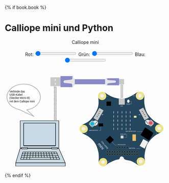 {% if book.book %}

# Calliope mini und Python

<center><span id="activeelement">Calliope mini</span><br><br>
Rot: <input id="red" name="Rot" title="Rot" type="range" min="0" max="255" step="1" value="1">
Grün: <input id="green" name="Gruen" title="Gruen" type="range" min="0" max="255" step="1" value="1">
Blau: <input id="blue" name="Blau" title="Blau" type="range" min="0" max="255" step="1" value="1">
</center>

<br>

<svg
   xmlns:dc="http://purl.org/dc/elements/1.1/"
   xmlns:cc="http://creativecommons.org/ns#"
   xmlns:rdf="http://www.w3.org/1999/02/22-rdf-syntax-ns#"
   xmlns:svg="http://www.w3.org/2000/svg"
   xmlns="http://www.w3.org/2000/svg"
   id="svg8"
   version="1.1"
   viewBox="0 0 193.14584 113.77084"
   height="430"
   width="730">
  <defs
     id="defs2">
    <marker
       style="overflow:visible"
       id="Arrow1Lend"
       refX="0"
       refY="0"
       orient="auto">
      <path
         transform="matrix(-0.8,0,0,-0.8,-10,0)"
         style="fill-rule:evenodd;stroke:#000000;stroke-width:1.00000003pt"
         d="M 0,0 5,-5 -12.5,0 5,5 Z"
         id="path3335" />
    </marker>
    <marker
       style="overflow:visible"
       id="Arrow1Lstart"
       refX="0"
       refY="0"
       orient="auto">
      <path
         transform="matrix(0.8,0,0,0.8,10,0)"
         style="fill-rule:evenodd;stroke:#000000;stroke-width:1.00000003pt"
         d="M 0,0 5,-5 -12.5,0 5,5 Z"
         id="path3332" />
    </marker>
    <linearGradient
       id="linearGradient5820"
       y2="214.61"
       gradientUnits="userSpaceOnUse"
       y1="32.324001"
       x2="86.851997"
       x1="86.851997">
      <stop
         id="stop5822"
         style="stop-color:#b7b7b7"
         offset="0" />
      <stop
         id="stop5824"
         style="stop-color:#b7b7b7"
         offset=".06875" />
      <stop
         id="stop5826"
         style="stop-color:#8c8c8c"
         offset=".34003" />
      <stop
         id="stop5828"
         style="stop-color:#676767"
         offset=".51347" />
      <stop
         id="stop5830"
         style="stop-color:#6b6b6b"
         offset="0.55" />
      <stop
         id="stop5832"
         style="stop-color:#3e3e3e"
         offset="0.775" />
      <stop
         id="stop5834"
         style="stop-color:#000000"
         offset="1" />
    </linearGradient>
    <clipPath
       id="clipPath2564"
       clipPathUnits="userSpaceOnUse">
      <path
         id="path2566"
         d="M 72.54,579.24 H 539.46 V 342.15 H 72.54 Z" />
    </clipPath>
  </defs>
  <metadata
     id="metadata5">
    <rdf:RDF>
      <cc:Work
         rdf:about="">
        <dc:format>image/svg+xml</dc:format>
        <dc:type
           rdf:resource="http://purl.org/dc/dcmitype/StillImage" />
        <dc:title></dc:title>
        <cc:license
           rdf:resource="http://creativecommons.org/publicdomain/zero/1.0/" />
        <dc:creator>
          <cc:Agent>
            <dc:title>openscreencast.de</dc:title>
          </cc:Agent>
        </dc:creator>
        <dc:language>deutsch, german</dc:language>
        <dc:subject>
          <rdf:Bag>
            <rdf:li>Calliope mini</rdf:li>
            <rdf:li>Technik</rdf:li>
            <rdf:li>IT</rdf:li>
            <rdf:li>Elektronik</rdf:li>
            <rdf:li>Computer</rdf:li>
            <rdf:li>Programmieren</rdf:li>
            <rdf:li>Programmierung</rdf:li>
            <rdf:li>Board</rdf:li>
            <rdf:li>usb</rdf:li>
            <rdf:li>usb-cable</rdf:li>
            <rdf:li>USB-Kabel</rdf:li>
            <rdf:li>PC</rdf:li>
          </rdf:Bag>
        </dc:subject>
        <dc:description>Calliope mini - computer - usb - als svg</dc:description>
        <dc:source>openscreencast.de</dc:source>
      </cc:Work>
      <cc:License
         rdf:about="http://creativecommons.org/publicdomain/zero/1.0/">
        <cc:permits
           rdf:resource="http://creativecommons.org/ns#Reproduction" />
        <cc:permits
           rdf:resource="http://creativecommons.org/ns#Distribution" />
        <cc:permits
           rdf:resource="http://creativecommons.org/ns#DerivativeWorks" />
      </cc:License>
    </rdf:RDF>
  </metadata>
  <g
     id="calliopemini">
    <title
       id="title4252">Calliope mini</title>
    <path
       id="platine"
       d="m 90.664885,64.563445 c 0.484504,-1.075115 0.396781,-0.925293 2.274994,-2.494785 1.878214,-1.569492 6.196367,-2.745546 9.577661,-6.014553 3.38129,-3.269006 7.68354,-9.941888 9.18023,-14.914747 1.4967,-4.972865 0.64634,-10.267517 0.44952,-13.638268 -0.19681,-3.370751 2.40179,-4.369583 2.40179,-4.369583 0,0 1.15801,-0.80388 3.30764,-0.432061 2.14964,0.371819 2.82031,0.829646 5.36607,2.522269 2.54575,1.692624 6.35759,3.46299 9.62311,4.308857 3.26551,0.845862 7.43926,1.038893 10.96911,0.622929 3.52985,-0.415964 6.57919,-2.275887 9.14487,-3.552322 2.56567,-1.276429 5.3027,-3.70136 7.31088,-4.179054 2.00817,-0.477693 3.29168,0.01431 4.53882,0.628068 1.24714,0.613739 1.70586,1.110572 2.38996,2.95175 0.68411,1.841178 -0.0774,5.890845 0.25665,9.290218 0.33405,3.399373 1.09522,7.529741 2.64162,10.920854 1.54642,3.391119 4.25496,6.312044 6.68692,8.69043 2.43196,2.378387 5.28147,4.198092 8.20578,5.622895 2.92432,1.424803 3.35048,1.617186 4.33198,2.983809 0.98149,1.366623 1.21088,2.994605 0.54108,4.75914 -0.66981,1.764534 -5.5967,4.021355 -8.06553,5.514169 -2.46884,1.492815 -6.99165,5.516339 -9.82619,9.804822 -2.83454,4.288478 -3.69708,10.788037 -4.18244,14.868299 -0.48536,4.080259 1.22139,6.784509 0.072,8.971419 -1.14935,2.18691 -3.0021,3.05557 -5.1994,3.24495 -2.1973,0.18937 -4.92861,-2.12451 -6.42108,-3.03517 -1.49247,-0.91065 -3.93756,-2.31015 -6.08819,-2.81413 -2.15063,-0.50397 -5.10439,-0.72873 -6.29479,-1.62777 -1.19041,-0.89904 -0.7847,-1.56698 -1.23821,-2.11256 -0.4535,-0.54557 -0.80995,-0.96747 -1.36648,-1.183907 -0.55653,-0.216436 -1.08989,-0.254535 -1.62132,-0.07282 -0.53144,0.181717 -1.03096,0.470417 -1.38617,1.034757 -0.35522,0.56433 0.0317,1.12111 -0.86902,1.97422 -0.90073,0.85311 -2.47762,0.49388 -4.65341,1.29115 -2.17578,0.79728 -6.06371,2.56586 -8.24138,3.79779 -2.17767,1.23194 -3.15056,2.915 -4.9077,3.342 -1.75714,0.427 -3.44916,-0.0959 -4.82573,-1.0966 -1.37656,-1.00068 -2.02248,-4.38383 -2.02049,-5.38782 0.002,-1.00399 0.46058,-6.194932 -0.38497,-10.142252 -0.84555,-3.94732 -2.2633,-8.114615 -4.28257,-11.225811 -2.01927,-3.111195 -4.76256,-5.333415 -7.25144,-7.229105 -2.488874,-1.89569 -5.698372,-2.795781 -7.412994,-4.224675 -1.714622,-1.428893 -2.711918,-2.354542 -3.127898,-3.718979 -0.415979,-1.364437 -0.08782,-2.60271 0.396679,-3.677826 z"
       style="fill:#25475e;fill-opacity:1;stroke:none;stroke-width:0.1490743px;stroke-linecap:butt;stroke-linejoin:miter;stroke-opacity:1">
      <title
         id="title4070">Platine</title>
    </path>
    <ellipse
       ry="4.9313893"
       rx="4.9995027"
       cy="27.204109"
       cx="116.85413"
       id="ecke_minus"
       style="fill:#eee489;fill-opacity:1;stroke:none;stroke-width:0.25832531;stroke-opacity:1">
      <title
         id="title192">Ecke Minus - Krokodilklemmenanschluss</title>
    </ellipse>
    <ellipse
       ry="2.22838"
       rx="2.2591591"
       cy="27.092724"
       cx="116.77705"
       id="path4302-6"
       style="fill:#f0f0f0;fill-opacity:1;stroke:none;stroke-width:0.1167312;stroke-opacity:1" />
    <ellipse
       ry="4.9313893"
       rx="4.9995027"
       cy="26.952253"
       cx="162.22951"
       id="ecke_plus"
       style="fill:#eee489;fill-opacity:1;stroke:none;stroke-width:0.25832531;stroke-opacity:1">
      <title
         id="title194">Ecke Plus - Krokodilklemmenanschluss für 3.3V</title>
    </ellipse>
    <ellipse
       ry="2.22838"
       rx="2.2591591"
       cy="26.840866"
       cx="162.15242"
       id="path4302-6-9"
       style="fill:#f0f0f0;fill-opacity:1;stroke:none;stroke-width:0.1167312;stroke-opacity:1" />
    <ellipse
       ry="4.9313893"
       rx="4.9995027"
       cy="66.165199"
       cx="185.43385"
       id="ecke_p3"
       style="fill:#eee489;fill-opacity:1;stroke:none;stroke-width:0.25832531;stroke-opacity:1">
      <title
         id="title202">Ecke P3</title>
    </ellipse>
    <ellipse
       ry="2.22838"
       rx="2.2591591"
       cy="66.05381"
       cx="185.35678"
       id="path4302-6-2"
       style="fill:#f0f0f0;fill-opacity:1;stroke:none;stroke-width:0.1167312;stroke-opacity:1" />
    <ellipse
       ry="4.9313893"
       rx="4.9995027"
       cy="105.83701"
       cx="163.24857"
       id="ecke_p2"
       style="fill:#eee489;fill-opacity:1;stroke:none;stroke-width:0.25832531;stroke-opacity:1">
      <title
         id="title200">Ecke P2</title>
    </ellipse>
    <ellipse
       ry="2.22838"
       rx="2.2591591"
       cy="105.72562"
       cx="163.17149"
       id="path4302-6-0"
       style="fill:#f0f0f0;fill-opacity:1;stroke:none;stroke-width:0.1167312;stroke-opacity:1" />
    <ellipse
       ry="4.9313893"
       rx="4.9995027"
       cy="106.63014"
       cx="118.01617"
       id="ecke_p1"
       style="fill:#eee489;fill-opacity:1;stroke:none;stroke-width:0.25832531;stroke-opacity:1">
      <title
         id="title198">Ecke P1</title>
    </ellipse>
    <ellipse
       ry="2.22838"
       rx="2.2591591"
       cy="106.51875"
       cx="117.93909"
       id="path4302-6-3"
       style="fill:#f0f0f0;fill-opacity:1;stroke:none;stroke-width:0.1167312;stroke-opacity:1" />
    <ellipse
       ry="4.9313893"
       rx="4.9995027"
       cy="66.762062"
       cx="94.613251"
       id="ecke_p0"
       style="fill:#eee489;fill-opacity:1;stroke:none;stroke-width:0.25832531;stroke-opacity:1">
      <title
         id="title196">Ecke P0</title>
    </ellipse>
    <ellipse
       ry="2.22838"
       rx="2.2591591"
       cy="66.650673"
       cx="94.536171"
       id="path4302-6-6"
       style="fill:#f0f0f0;fill-opacity:1;stroke:none;stroke-width:0.1167312;stroke-opacity:1" />
    <rect
       y="30.164917"
       x="136.80244"
       height="7.4461451"
       width="7.20157"
       id="usb"
       style="fill:#c8c8c8;fill-opacity:1;stroke:none;stroke-width:0.1490743;stroke-opacity:1">
      <title
         id="title1142">USB Micro B Anschluss (Programmierung, Stromversorgung)</title>
    </rect>
    <g
       transform="matrix(0.56343044,0,0,0.56343044,78.176059,-40.14693)"
       id="ledmatrix">
      <title
         id="title170">LED-Matrix</title>
      <rect
         style="fill:#c8c8c8;fill-opacity:1;stroke:none;stroke-width:0.24508233;stroke-opacity:1"
         id="rect4410"
         width="1.0636191"
         height="4.4516912"
         x="110.41048"
         y="152.09224" />
      <rect
         style="fill:#c8c8c8;fill-opacity:1;stroke:none;stroke-width:0.24508233;stroke-opacity:1"
         id="rect4410-2"
         width="1.0636191"
         height="4.4516912"
         x="110.41059"
         y="160.82321" />
      <rect
         style="fill:#c8c8c8;fill-opacity:1;stroke:none;stroke-width:0.24508233;stroke-opacity:1"
         id="rect4410-6"
         width="1.0636191"
         height="4.4516912"
         x="110.41059"
         y="169.79553" />
      <rect
         style="fill:#c8c8c8;fill-opacity:1;stroke:none;stroke-width:0.24508233;stroke-opacity:1"
         id="rect4410-2-1"
         width="1.0636191"
         height="4.4516912"
         x="110.41067"
         y="178.5265" />
      <rect
         style="fill:#c8c8c8;fill-opacity:1;stroke:none;stroke-width:0.24508233;stroke-opacity:1"
         id="rect4410-2-1-8"
         width="1.0636191"
         height="4.4516912"
         x="110.41059"
         y="187.33267" />
      <rect
         style="fill:#c8c8c8;fill-opacity:1;stroke:none;stroke-width:0.24508233;stroke-opacity:1"
         id="rect4410-7"
         width="1.0636191"
         height="4.4516912"
         x="119.02264"
         y="152.09224" />
      <rect
         style="fill:#c8c8c8;fill-opacity:1;stroke:none;stroke-width:0.24508233;stroke-opacity:1"
         id="rect4410-2-9"
         width="1.0636191"
         height="4.4516912"
         x="119.02264"
         y="160.82321" />
      <rect
         style="fill:#c8c8c8;fill-opacity:1;stroke:none;stroke-width:0.24508233;stroke-opacity:1"
         id="rect4410-6-2"
         width="1.0636191"
         height="4.4516912"
         x="119.02264"
         y="169.79553" />
      <rect
         style="fill:#c8c8c8;fill-opacity:1;stroke:none;stroke-width:0.24508233;stroke-opacity:1"
         id="rect4410-2-1-0"
         width="1.0636191"
         height="4.4516912"
         x="119.02264"
         y="178.52649" />
      <rect
         style="fill:#c8c8c8;fill-opacity:1;stroke:none;stroke-width:0.24508233;stroke-opacity:1"
         id="rect4410-2-1-8-2"
         width="1.0636191"
         height="4.4516912"
         x="119.02264"
         y="187.33267" />
      <rect
         style="fill:#c8c8c8;fill-opacity:1;stroke:none;stroke-width:0.24508233;stroke-opacity:1"
         id="rect4410-7-3"
         width="1.0636191"
         height="4.4516912"
         x="101.41032"
         y="152.09224" />
      <rect
         style="fill:#c8c8c8;fill-opacity:1;stroke:none;stroke-width:0.24508233;stroke-opacity:1"
         id="rect4410-2-9-7"
         width="1.0636191"
         height="4.4516912"
         x="101.41032"
         y="160.82321" />
      <rect
         style="fill:#c8c8c8;fill-opacity:1;stroke:none;stroke-width:0.24508233;stroke-opacity:1"
         id="rect4410-6-2-5"
         width="1.0636191"
         height="4.4516912"
         x="101.41032"
         y="169.79553" />
      <rect
         style="fill:#c8c8c8;fill-opacity:1;stroke:none;stroke-width:0.24508233;stroke-opacity:1"
         id="rect4410-2-1-0-9"
         width="1.0636191"
         height="4.4516912"
         x="101.41032"
         y="178.52649" />
      <rect
         style="fill:#c8c8c8;fill-opacity:1;stroke:none;stroke-width:0.24508233;stroke-opacity:1"
         id="rect4410-2-1-8-2-2"
         width="1.0636191"
         height="4.4516912"
         x="101.41032"
         y="187.33267" />
      <rect
         style="fill:#c8c8c8;fill-opacity:1;stroke:none;stroke-width:0.24508233;stroke-opacity:1"
         id="rect4410-7-2"
         width="1.0636191"
         height="4.4516912"
         x="127.82887"
         y="152.09224" />
      <rect
         style="fill:#c8c8c8;fill-opacity:1;stroke:none;stroke-width:0.24508233;stroke-opacity:1"
         id="rect4410-2-9-8"
         width="1.0636191"
         height="4.4516912"
         x="127.82887"
         y="160.82321" />
      <rect
         style="fill:#c8c8c8;fill-opacity:1;stroke:none;stroke-width:0.24508233;stroke-opacity:1"
         id="rect4410-6-2-9"
         width="1.0636191"
         height="4.4516912"
         x="127.82887"
         y="169.79553" />
      <rect
         style="fill:#c8c8c8;fill-opacity:1;stroke:none;stroke-width:0.24508233;stroke-opacity:1"
         id="rect4410-2-1-0-7"
         width="1.0636191"
         height="4.4516912"
         x="127.82887"
         y="178.52649" />
      <rect
         style="fill:#c8c8c8;fill-opacity:1;stroke:none;stroke-width:0.24508233;stroke-opacity:1"
         id="rect4410-2-1-8-2-3"
         width="1.0636191"
         height="4.4516912"
         x="127.82887"
         y="187.33267" />
      <rect
         style="fill:#c8c8c8;fill-opacity:1;stroke:none;stroke-width:0.24508233;stroke-opacity:1"
         id="rect4410-7-2-6"
         width="1.0636191"
         height="4.4516912"
         x="92.604164"
         y="152.09224" />
      <rect
         style="fill:#c8c8c8;fill-opacity:1;stroke:none;stroke-width:0.24508233;stroke-opacity:1"
         id="rect4410-2-9-8-1"
         width="1.0636191"
         height="4.4516912"
         x="92.604164"
         y="160.82321" />
      <rect
         style="fill:#c8c8c8;fill-opacity:1;stroke:none;stroke-width:0.24508233;stroke-opacity:1"
         id="rect4410-6-2-9-2"
         width="1.0636191"
         height="4.4516912"
         x="92.604164"
         y="169.79553" />
      <rect
         style="fill:#c8c8c8;fill-opacity:1;stroke:none;stroke-width:0.24508233;stroke-opacity:1"
         id="rect4410-2-1-0-7-9"
         width="1.0636191"
         height="4.4516912"
         x="92.604164"
         y="178.52649" />
      <rect
         style="fill:#c8c8c8;fill-opacity:1;stroke:none;stroke-width:0.24508233;stroke-opacity:1"
         id="rect4410-2-1-8-2-3-3"
         width="1.0636191"
         height="4.4516912"
         x="92.604164"
         y="187.33267" />
    </g>
    <ellipse
       transform="matrix(0.75421528,-0.65662723,0.69943347,0.71469771,0,0)"
       ry="3.0237734"
       rx="3.5415039"
       cy="116.4484"
       cx="35.671883"
       id="path1297"
       style="fill:#f0f0f0;fill-opacity:1;stroke:none;stroke-width:0.19184434" />
    <rect
       transform="rotate(46.255487)"
       y="-37.106579"
       x="113.15635"
       height="6.4015322"
       width="6.3901811"
       id="rect4595"
       style="fill:#c8c8c8;fill-opacity:1;stroke:none;stroke-width:0.23974352;stroke-opacity:1" />
    <ellipse
       ry="0.40498772"
       rx="0.41058153"
       cy="56.96674"
       cx="105.02516"
       id="path4302-6-1"
       style="fill:#000000;fill-opacity:1;stroke:none;stroke-width:0.02121483;stroke-opacity:1" />
    <ellipse
       ry="0.40498772"
       rx="0.41058153"
       cy="60.459621"
       cx="101.24553"
       id="path4302-6-1-9"
       style="fill:#000000;fill-opacity:1;stroke:none;stroke-width:0.02121483;stroke-opacity:1" />
    <ellipse
       ry="0.40498772"
       rx="0.41058153"
       cy="64.155106"
       cx="104.79141"
       id="path4302-6-1-4"
       style="fill:#000000;fill-opacity:1;stroke:none;stroke-width:0.02121483;stroke-opacity:1" />
    <ellipse
       ry="0.40498772"
       rx="0.41058153"
       cy="60.661175"
       cx="108.6759"
       id="path4302-6-1-7"
       style="fill:#000000;fill-opacity:1;stroke:none;stroke-width:0.02121483;stroke-opacity:1" />
    <ellipse
       ry="2.2787387"
       rx="2.3102136"
       cy="60.535587"
       cx="104.95667"
       id="knopfa"
       style="fill:#00bcdd;fill-opacity:1;stroke:none;stroke-width:0.11936919;stroke-opacity:1">
      <title
         id="title172">Knopf A - programmierbar</title>
    </ellipse>
    <ellipse
       transform="matrix(-0.75421527,-0.65662723,-0.69943347,0.71469771,0,0)"
       ry="3.0237734"
       rx="3.5415039"
       cy="-68.536537"
       cx="-164.3535"
       id="path1297-2"
       style="fill:#f0f0f0;fill-opacity:1;stroke:none;stroke-width:0.19184433" />
    <rect
       transform="rotate(46.255487)"
       y="-88.432625"
       x="161.06058"
       height="6.4015322"
       width="6.3901811"
       id="rect4595-4"
       style="fill:#c8c8c8;fill-opacity:1;stroke:none;stroke-width:0.23974353;stroke-opacity:1" />
    <ellipse
       ry="0.40498772"
       rx="0.41058153"
       cy="56.085125"
       cx="175.22774"
       id="path4302-6-1-5"
       style="fill:#000000;fill-opacity:1;stroke:none;stroke-width:0.02121483;stroke-opacity:1" />
    <ellipse
       ry="0.40498772"
       rx="0.41058153"
       cy="59.578007"
       cx="171.4481"
       id="path4302-6-1-9-0"
       style="fill:#000000;fill-opacity:1;stroke:none;stroke-width:0.02121483;stroke-opacity:1" />
    <ellipse
       ry="0.40498772"
       rx="0.41058153"
       cy="63.273487"
       cx="174.99399"
       id="path4302-6-1-4-3"
       style="fill:#000000;fill-opacity:1;stroke:none;stroke-width:0.02121483;stroke-opacity:1" />
    <ellipse
       ry="0.40498772"
       rx="0.41058153"
       cy="59.77956"
       cx="178.87848"
       id="path4302-6-1-7-6"
       style="fill:#000000;fill-opacity:1;stroke:none;stroke-width:0.02121483;stroke-opacity:1" />
    <ellipse
       ry="2.2787387"
       rx="2.3102136"
       cy="59.653973"
       cx="175.15926"
       id="knopfb"
       style="fill:#e95262;fill-opacity:1;stroke:none;stroke-width:0.11936919;stroke-opacity:1">
      <title
         id="title174">Knopf B - programmierbar</title>
    </ellipse>
    <g
       transform="matrix(0.56343044,0,0,0.56343044,78.176059,-40.445079)"
       id="verbindungsstecker_a0">
      <title
         id="title188">Verbindungs-Stecker A0 - Grove-Connector</title>
      <rect
         style="fill:#c8c8c8;fill-opacity:1;stroke:none;stroke-width:0.32808203;stroke-opacity:1"
         id="rect4408-0"
         width="10.415204"
         height="24.937338"
         x="127.11486"
         y="94.682167"
         transform="rotate(30.055793)" />
      <ellipse
         style="fill:#000000;fill-opacity:1;stroke:none;stroke-width:0.03765297;stroke-opacity:1"
         id="path4302-6-1-6"
         cx="63.853874"
         cy="153.21654"
         rx="0.72871733"
         ry="0.71878922" />
      <ellipse
         style="fill:#000000;fill-opacity:1;stroke:none;stroke-width:0.03765297;stroke-opacity:1"
         id="path4302-6-1-6-3"
         cx="61.925835"
         cy="157.07407"
         rx="0.72871733"
         ry="0.71878922" />
      <ellipse
         style="fill:#000000;fill-opacity:1;stroke:none;stroke-width:0.03765297;stroke-opacity:1"
         id="path4302-6-1-6-3-2"
         cx="60.049469"
         cy="160.68706"
         rx="0.72871733"
         ry="0.71878922" />
      <ellipse
         style="fill:#000000;fill-opacity:1;stroke:none;stroke-width:0.03765297;stroke-opacity:1"
         id="path4302-6-1-6-3-0"
         cx="58.045006"
         cy="164.17775"
         rx="0.72871733"
         ry="0.71878922" />
    </g>
    <g
       id="verbindungsstecker_a1"
       transform="matrix(0.29212256,-0.48178654,0.48178654,0.29212256,72.585216,31.626321)">
      <title
         id="title190">Verbindungs-Stecker A1 - Grove-Connector</title>
      <rect
         style="fill:#c8c8c8;fill-opacity:1;stroke:none;stroke-width:0.32808203;stroke-opacity:1"
         id="rect4408-0-1"
         width="10.415204"
         height="24.937338"
         x="127.11486"
         y="94.682167"
         transform="rotate(30.055793)" />
      <ellipse
         style="fill:#000000;fill-opacity:1;stroke:none;stroke-width:0.03765297;stroke-opacity:1"
         id="path4302-6-1-6-5"
         cx="63.853874"
         cy="153.21654"
         rx="0.72871733"
         ry="0.71878922" />
      <ellipse
         style="fill:#000000;fill-opacity:1;stroke:none;stroke-width:0.03765297;stroke-opacity:1"
         id="path4302-6-1-6-3-5"
         cx="61.925835"
         cy="157.07407"
         rx="0.72871733"
         ry="0.71878922" />
      <ellipse
         style="fill:#000000;fill-opacity:1;stroke:none;stroke-width:0.03765297;stroke-opacity:1"
         id="path4302-6-1-6-3-2-4"
         cx="60.049469"
         cy="160.68706"
         rx="0.72871733"
         ry="0.71878922" />
      <ellipse
         style="fill:#000000;fill-opacity:1;stroke:none;stroke-width:0.03765297;stroke-opacity:1"
         id="path4302-6-1-6-3-0-7"
         cx="58.045006"
         cy="164.17775"
         rx="0.72871733"
         ry="0.71878922" />
    </g>
    <ellipse
       ry="1.9559932"
       rx="1.4551616"
       cy="33.499737"
       cx="148.31671"
       id="reset"
       style="fill:#f0f0f0;fill-opacity:1;stroke:none;stroke-width:0.08777244;stroke-opacity:1">
      <title
         id="title168">Reset-Knopf</title>
    </ellipse>
    <rect
       transform="matrix(0.83424255,0.55139765,-0.50958116,0.86042259,0,0)"
       y="-38.81636"
       x="178.21181"
       height="10.570351"
       width="12.073917"
       id="lautsprecher"
       style="fill:#000000;fill-opacity:1;stroke:none;stroke-width:0.16911185;stroke-opacity:1">
      <title
         id="title180">Piezo-Lautsprecher</title>
    </rect>
    <rect
       transform="rotate(46.564531)"
       y="-40.229496"
       x="141.18021"
       height="6.7663298"
       width="6.7663298"
       id="prozessor"
       style="fill:#000000;fill-opacity:1;stroke:none;stroke-width:0.15122876;stroke-opacity:1">
      <title
         id="title184">32-bit ARM Cortex M0 processor (16MHz), 16kB RAM, 256kB Flash, Bluetooth Low Energy</title>
    </rect>
    <rect
       transform="rotate(0.64040907)"
       y="73.215042"
       x="139.97961"
       height="3.2479427"
       width="3.2479427"
       id="rect4821-6"
       style="fill:#f0f0f0;fill-opacity:1;stroke:none;stroke-width:0.07259213;stroke-opacity:1" />
    <ellipse
       ry="1.2140988"
       rx="1.2308685"
       cy="76.257324"
       cx="140.69482"
       id="rgbled"
       style="fill:#c8d2d2;fill-opacity:1;stroke:none;stroke-width:0.06359921;stroke-opacity:1">
      <title
         id="title182">Programmierbare RGB LED</title>
    </ellipse>
    <rect
       y="73.307472"
       x="153.24422"
       height="7.8039289"
       width="4.1664691"
       id="rect4868"
       style="fill:#eac169;fill-opacity:1;stroke:none;stroke-width:0.18170632;stroke-opacity:1" />
    <rect
       transform="matrix(0.87619329,0.48195987,-0.47272332,0.88121091,0,0)"
       y="-10.926603"
       x="183.84512"
       height="9.2234249"
       width="6.7233295"
       id="batterie"
       style="fill:#f0f0f0;fill-opacity:1;stroke:none;stroke-width:0.25093868;stroke-opacity:1">
      <title
         id="title186">JST Batterieanschluss (3.3V)</title>
    </rect>
    <g
       transform="matrix(0.56343044,0,0,0.56343044,78.176059,-40.14693)"
       id="g5143">
      <ellipse
         style="fill:#000000;fill-opacity:1;stroke:#ecdf8a;stroke-width:0.26458332;stroke-opacity:1"
         id="path4885"
         cx="100.79944"
         cy="228.65224"
         rx="1.4483957"
         ry="1.5404671" />
      <ellipse
         style="fill:#000000;fill-opacity:1;stroke:#ecdf8a;stroke-width:0.26458332;stroke-opacity:1"
         id="path4885-2"
         cx="106.0911"
         cy="228.65224"
         rx="1.4483957"
         ry="1.5404671" />
      <ellipse
         style="fill:#000000;fill-opacity:1;stroke:#ecdf8a;stroke-width:0.26458332;stroke-opacity:1"
         id="path4885-2-5"
         cx="111.38277"
         cy="228.65224"
         rx="1.4483957"
         ry="1.5404671" />
      <ellipse
         style="fill:#000000;fill-opacity:1;stroke:#ecdf8a;stroke-width:0.26458332;stroke-opacity:1"
         id="path4885-2-5-4"
         cx="116.67444"
         cy="228.65224"
         rx="1.4483957"
         ry="1.5404671" />
      <ellipse
         style="fill:#000000;fill-opacity:1;stroke:#ecdf8a;stroke-width:0.26458332;stroke-opacity:1"
         id="path4885-2-5-4-7"
         cx="121.9661"
         cy="228.65224"
         rx="1.4483957"
         ry="1.5404671" />
      <ellipse
         style="fill:#000000;fill-opacity:1;stroke:#ecdf8a;stroke-width:0.26458332;stroke-opacity:1"
         id="path4885-4"
         cx="100.79944"
         cy="238.44182"
         rx="1.4483957"
         ry="1.5404671" />
      <ellipse
         style="fill:#000000;fill-opacity:1;stroke:#ecdf8a;stroke-width:0.26458332;stroke-opacity:1"
         id="path4885-2-4"
         cx="106.09111"
         cy="238.44182"
         rx="1.4483957"
         ry="1.5404671" />
      <ellipse
         style="fill:#000000;fill-opacity:1;stroke:#ecdf8a;stroke-width:0.26458332;stroke-opacity:1"
         id="path4885-2-5-3"
         cx="111.38277"
         cy="238.44182"
         rx="1.4483957"
         ry="1.5404671" />
      <ellipse
         style="fill:#000000;fill-opacity:1;stroke:#ecdf8a;stroke-width:0.26458332;stroke-opacity:1"
         id="path4885-2-5-4-0"
         cx="116.67444"
         cy="238.44182"
         rx="1.4483957"
         ry="1.5404671" />
      <ellipse
         style="fill:#000000;fill-opacity:1;stroke:#ecdf8a;stroke-width:0.26458332;stroke-opacity:1"
         id="path4885-2-5-4-7-7"
         cx="121.96611"
         cy="238.44182"
         rx="1.4483957"
         ry="1.5404671" />
      <ellipse
         style="fill:#000000;fill-opacity:1;stroke:#ecdf8a;stroke-width:0.26458332;stroke-opacity:1"
         id="path4885-4-8"
         cx="100.79944"
         cy="243.73347"
         rx="1.4483957"
         ry="1.5404671" />
      <ellipse
         style="fill:#000000;fill-opacity:1;stroke:#ecdf8a;stroke-width:0.26458332;stroke-opacity:1"
         id="path4885-2-4-6"
         cx="106.09111"
         cy="243.73347"
         rx="1.4483957"
         ry="1.5404671" />
      <ellipse
         style="fill:#000000;fill-opacity:1;stroke:#ecdf8a;stroke-width:0.26458332;stroke-opacity:1"
         id="path4885-2-5-3-8"
         cx="111.38277"
         cy="243.73347"
         rx="1.4483957"
         ry="1.5404671" />
      <ellipse
         style="fill:#000000;fill-opacity:1;stroke:#ecdf8a;stroke-width:0.26458332;stroke-opacity:1"
         id="path4885-2-5-4-0-8"
         cx="116.67444"
         cy="243.73347"
         rx="1.4483957"
         ry="1.5404671" />
      <ellipse
         style="fill:#000000;fill-opacity:1;stroke:#ecdf8a;stroke-width:0.26458332;stroke-opacity:1"
         id="path4885-2-5-4-7-7-4"
         cx="121.96611"
         cy="243.73347"
         rx="1.4483957"
         ry="1.5404671" />
      <ellipse
         style="fill:#000000;fill-opacity:1;stroke:#ecdf8a;stroke-width:0.26458332;stroke-opacity:1"
         id="path4885-2-4-3"
         cx="127.25777"
         cy="238.44182"
         rx="1.4483957"
         ry="1.5404671" />
      <ellipse
         style="fill:#000000;fill-opacity:1;stroke:#ecdf8a;stroke-width:0.26458332;stroke-opacity:1"
         id="path4885-2-5-3-1"
         cx="132.54942"
         cy="238.44182"
         rx="1.4483957"
         ry="1.5404671" />
      <ellipse
         style="fill:#000000;fill-opacity:1;stroke:#ecdf8a;stroke-width:0.26458332;stroke-opacity:1"
         id="path4885-2-5-4-0-4"
         cx="137.84109"
         cy="238.44182"
         rx="1.4483957"
         ry="1.5404671" />
      <ellipse
         style="fill:#000000;fill-opacity:1;stroke:#ecdf8a;stroke-width:0.26458332;stroke-opacity:1"
         id="path4885-2-5-4-7-7-9"
         cx="143.13277"
         cy="238.44182"
         rx="1.4483957"
         ry="1.5404671" />
      <ellipse
         style="fill:#000000;fill-opacity:1;stroke:#ecdf8a;stroke-width:0.26458332;stroke-opacity:1"
         id="path4885-2-4-6-2"
         cx="127.25777"
         cy="243.73347"
         rx="1.4483957"
         ry="1.5404671" />
      <ellipse
         style="fill:#000000;fill-opacity:1;stroke:#ecdf8a;stroke-width:0.26458332;stroke-opacity:1"
         id="path4885-2-5-3-8-0"
         cx="132.54942"
         cy="243.73347"
         rx="1.4483957"
         ry="1.5404671" />
      <ellipse
         style="fill:#000000;fill-opacity:1;stroke:#ecdf8a;stroke-width:0.26458332;stroke-opacity:1"
         id="path4885-2-5-4-0-8-6"
         cx="137.84109"
         cy="243.73347"
         rx="1.4483957"
         ry="1.5404671" />
      <ellipse
         style="fill:#000000;fill-opacity:1;stroke:#ecdf8a;stroke-width:0.26458332;stroke-opacity:1"
         id="path4885-2-5-4-7-7-4-8"
         cx="143.13277"
         cy="243.73347"
         rx="1.4483957"
         ry="1.5404671" />
      <ellipse
         style="fill:#000000;fill-opacity:1;stroke:#ecdf8a;stroke-width:0.26458332;stroke-opacity:1"
         id="path4885-2-4-3-9"
         cx="79.632767"
         cy="238.44182"
         rx="1.4483957"
         ry="1.5404671" />
      <ellipse
         style="fill:#000000;fill-opacity:1;stroke:#ecdf8a;stroke-width:0.26458332;stroke-opacity:1"
         id="path4885-2-5-3-1-2"
         cx="84.924423"
         cy="238.44182"
         rx="1.4483957"
         ry="1.5404671" />
      <ellipse
         style="fill:#000000;fill-opacity:1;stroke:#ecdf8a;stroke-width:0.26458332;stroke-opacity:1"
         id="path4885-2-5-4-0-4-6"
         cx="90.216095"
         cy="238.44182"
         rx="1.4483957"
         ry="1.5404671" />
      <ellipse
         style="fill:#000000;fill-opacity:1;stroke:#ecdf8a;stroke-width:0.26458332;stroke-opacity:1"
         id="path4885-2-5-4-7-7-9-6"
         cx="95.507759"
         cy="238.44182"
         rx="1.4483957"
         ry="1.5404671" />
      <ellipse
         style="fill:#000000;fill-opacity:1;stroke:#ecdf8a;stroke-width:0.26458332;stroke-opacity:1"
         id="path4885-2-4-6-2-4"
         cx="79.632767"
         cy="243.73347"
         rx="1.4483957"
         ry="1.5404671" />
      <ellipse
         style="fill:#000000;fill-opacity:1;stroke:#ecdf8a;stroke-width:0.26458332;stroke-opacity:1"
         id="path4885-2-5-3-8-0-9"
         cx="84.924423"
         cy="243.73347"
         rx="1.4483957"
         ry="1.5404671" />
      <ellipse
         style="fill:#000000;fill-opacity:1;stroke:#ecdf8a;stroke-width:0.26458332;stroke-opacity:1"
         id="path4885-2-5-4-0-8-6-5"
         cx="90.216095"
         cy="243.73347"
         rx="1.4483957"
         ry="1.5404671" />
      <ellipse
         style="fill:#000000;fill-opacity:1;stroke:#ecdf8a;stroke-width:0.26458332;stroke-opacity:1"
         id="path4885-2-5-4-7-7-4-8-0"
         cx="95.507759"
         cy="243.73347"
         rx="1.4483957"
         ry="1.5404671" />
    </g>
    <text
       transform="matrix(0.6256878,0.77274345,-0.81191607,0.59550015,0,0)"
       id="text113"
       y="-37.961105"
       x="135.41237"
       style="font-style:normal;font-weight:normal;font-size:2.42020297px;font-family:sans-serif;fill:#ffffff;fill-opacity:1;stroke:none;stroke-width:0.06050507"
       xml:space="preserve"><tspan
         style="fill:#ffffff;fill-opacity:1;stroke-width:0.06050507"
         y="-37.961105"
         x="135.41237"
         id="tspan111">CALLIOPE</tspan><tspan
         id="tspan115"
         style="font-size:4.83199692px;line-height:1.25;fill:#ffffff;fill-opacity:1;stroke-width:0.06050507"
         y="-32.801979"
         x="135.41237">mini</tspan></text>
    <text
       transform="scale(1.0006698,0.99933065)"
       id="text924"
       y="86.366859"
       x="135.26094"
       style="font-style:normal;font-weight:normal;font-size:1.55164218px;font-family:sans-serif;fill:#ffffff;fill-opacity:1;stroke:none;stroke-width:0.03879105"
       xml:space="preserve"><tspan
         style="fill:#ffffff;fill-opacity:1;stroke-width:0.03879105"
         y="86.366859"
         x="135.26094"
         id="tspan922">PROZESSOR</tspan></text>
    <text
       transform="scale(1.0006698,0.99933065)"
       id="text924-3"
       y="90.643379"
       x="148.89934"
       style="font-style:normal;font-weight:normal;font-size:1.55164218px;font-family:sans-serif;fill:#ffffff;fill-opacity:1;stroke:none;stroke-width:0.03879105"
       xml:space="preserve"><tspan
         style="fill:#ffffff;fill-opacity:1;stroke-width:0.03879105"
         y="90.643379"
         x="148.89934"
         id="tspan922-6">BATTERIE</tspan></text>
    <rect
       y="60.135925"
       x="112.61232"
       height="3.5216949"
       width="5.3362088"
       id="lagesensor"
       style="fill:#000000;fill-opacity:1;stroke:none;stroke-width:0.11370311">
      <title
         id="title176">Lagesensor (Beschleunigungssensor, Gyroskop, Magnetometer - Bosch BMX055)</title>
    </rect>
    <text
       transform="scale(1.0006698,0.99933065)"
       id="text924-5"
       y="69.067299"
       x="101.04067"
       style="font-style:normal;font-weight:normal;font-size:1.55164218px;font-family:sans-serif;fill:#ffffff;fill-opacity:1;stroke:none;stroke-width:0.03879105"
       xml:space="preserve"><tspan
         style="fill:#ffffff;fill-opacity:1;stroke-width:0.03879105"
         y="69.067299"
         x="101.04067"
         id="tspan922-3">LAGESENSOR</tspan></text>
    <text
       transform="scale(1.0006698,0.99933065)"
       id="text924-56"
       y="37.607281"
       x="145.88435"
       style="font-style:normal;font-weight:normal;font-size:1.55164218px;font-family:sans-serif;fill:#ffffff;fill-opacity:1;stroke:none;stroke-width:0.03879105"
       xml:space="preserve"><tspan
         style="fill:#ffffff;fill-opacity:1;stroke-width:0.03879105"
         y="37.607281"
         x="145.88435"
         id="tspan922-2">RESET</tspan></text>
    <text
       transform="scale(1.0006698,0.99933065)"
       id="text924-9"
       y="39.858879"
       x="138.48338"
       style="font-style:normal;font-weight:normal;font-size:1.55164218px;font-family:sans-serif;fill:#ffffff;fill-opacity:1;stroke:none;stroke-width:0.03879105"
       xml:space="preserve"><tspan
         style="fill:#ffffff;fill-opacity:1;stroke-width:0.03879105"
         y="39.858879"
         x="138.48338"
         id="tspan922-1">USB</tspan></text>
    <text
       transform="scale(1.0006698,0.99933065)"
       id="text924-3-2"
       y="70.33783"
       x="144.88609"
       style="font-style:normal;font-weight:normal;font-size:1.55164218px;font-family:sans-serif;fill:#ffffff;fill-opacity:1;stroke:none;stroke-width:0.03879105"
       xml:space="preserve"><tspan
         style="fill:#ffffff;fill-opacity:1;stroke-width:0.03879105"
         y="70.33783"
         x="144.88609"
         id="tspan922-6-7">LAUTSPRECHER</tspan></text>
    <text
       transform="scale(1.0006698,0.99933065)"
       id="text924-3-0"
       y="73.799088"
       x="138.59665"
       style="font-style:normal;font-weight:normal;font-size:1.55164218px;font-family:sans-serif;fill:#ffffff;fill-opacity:1;stroke:none;stroke-width:0.03879105"
       xml:space="preserve"><tspan
         style="fill:#ffffff;fill-opacity:1;stroke-width:0.03879105"
         y="73.799088"
         x="138.59665"
         id="tspan922-6-9">RGB LED</tspan><tspan
         id="tspan1134"
         style="fill:#ffffff;fill-opacity:1;stroke-width:0.03879105"
         y="75.73864"
         x="138.59665" /></text>
    <rect
       transform="scale(-1,1)"
       y="63.964596"
       x="-115.13601"
       height="4.7703776"
       width="0.1490743"
       id="rect1136"
       style="fill:#f0f0f0;fill-opacity:1;stroke:none;stroke-width:0.09824006" />
    <rect
       transform="rotate(90)"
       y="-114.99302"
       x="68.689857"
       height="2.0870402"
       width="0.13975717"
       id="rect1136-3"
       style="fill:#f0f0f0;fill-opacity:1;stroke:none;stroke-width:0.06291632" />
    <rect
       transform="matrix(-0.74593836,0.66601499,0.6838884,0.72958664,0,0)"
       y="147.20955"
       x="-37.752201"
       height="5.4181333"
       width="0.15754135"
       id="rect1136-6"
       style="fill:#f0f0f0;fill-opacity:1;stroke:none;stroke-width:0.1076299" />
    <rect
       transform="rotate(90)"
       y="-134.33002"
       x="86.071831"
       height="1.7888917"
       width="0.13975717"
       id="rect1136-3-0"
       style="fill:#f0f0f0;fill-opacity:1;stroke:none;stroke-width:0.05824919" />
    <rect
       transform="matrix(0,-1,-1,0,0,0)"
       y="-162.3405"
       x="-90.226158"
       height="4.472229"
       width="0.1490743"
       id="rect1136-3-0-6"
       style="fill:#f0f0f0;fill-opacity:1;stroke:none;stroke-width:0.09512052" />
    <rect
       transform="matrix(0.67894196,0.73419194,0.74143426,-0.67102551,0,0)"
       y="57.827759"
       x="175.84491"
       height="2.6468494"
       width="0.076722242"
       id="rect1136-6-2"
       style="fill:#f0f0f0;fill-opacity:1;stroke:none;stroke-width:0.0524972" />
    <rect
       transform="matrix(0,-1,-1,0,0,0)"
       y="-165.29846"
       x="-70.002586"
       height="6.7083435"
       width="0.1490743"
       id="rect1136-3-0-6-6"
       style="fill:#f0f0f0;fill-opacity:1;stroke:none;stroke-width:0.11649837" />
    <rect
       transform="rotate(90)"
       y="-146.3972"
       x="76.652695"
       height="2.9814861"
       width="0.13975717"
       id="rect1136-3-0-1"
       style="fill:#f0f0f0;fill-opacity:1;stroke:none;stroke-width:0.07519938" />
    <rect
       transform="scale(-1,1)"
       y="72.88636"
       x="-146.42467"
       height="3.7268577"
       width="0.1490743"
       id="rect1136-8"
       style="fill:#f0f0f0;fill-opacity:1;stroke:none;stroke-width:0.08683276" />
    <rect
       transform="scale(-1,1)"
       y="33.581635"
       x="-152.07375"
       height="3.7268577"
       width="0.1490743"
       id="rect1136-8-7"
       style="fill:#f0f0f0;fill-opacity:1;stroke:none;stroke-width:0.08683276" />
    <rect
       transform="rotate(90)"
       y="-151.9054"
       x="33.531555"
       height="1.490743"
       width="0.13975717"
       id="rect1136-3-0-1-9"
       style="fill:#f0f0f0;fill-opacity:1;stroke:none;stroke-width:0.05317399" />
    <text
       transform="scale(0.99599154,1.0040246)"
       id="text924-5-2"
       y="59.543991"
       x="109.3984"
       style="font-style:normal;font-weight:normal;font-size:2.91677856px;font-family:sans-serif;fill:#25475e;fill-opacity:1;stroke:none;stroke-width:0.07291945"
       xml:space="preserve"><tspan
         style="fill:#25475e;fill-opacity:1;stroke-width:0.07291945"
         y="59.543991"
         x="109.3984"
         id="tspan922-3-0">A</tspan></text>
    <text
       transform="scale(0.99599154,1.0040246)"
       id="text924-5-2-3"
       y="58.826633"
       x="169.80206"
       style="font-style:normal;font-weight:normal;font-size:2.91677856px;font-family:sans-serif;fill:#25475e;fill-opacity:1;stroke:none;stroke-width:0.07291945"
       xml:space="preserve"><tspan
         style="fill:#25475e;fill-opacity:1;stroke-width:0.07291945"
         y="58.826633"
         x="169.80206"
         id="tspan922-3-0-7">B</tspan></text>
    <text
       transform="scale(0.59994355,1.6668235)"
       id="text924-5-22"
       y="17.684319"
       x="204.68054"
       style="font-style:normal;font-weight:normal;font-size:3.31975889px;font-family:sans-serif;fill:#ffffff;fill-opacity:1;stroke:none;stroke-width:0.08299395"
       xml:space="preserve"><tspan
         style="fill:#ffffff;fill-opacity:1;stroke-width:0.08299395"
         y="17.684319"
         x="204.68054"
         id="tspan922-3-8">-</tspan><tspan
         id="tspan1386"
         style="fill:#ffffff;fill-opacity:1;stroke-width:0.08299395"
         y="21.834017"
         x="204.68054" /></text>
    <text
       transform="scale(0.99594441,1.0040721)"
       id="text924-5-6"
       y="27.901087"
       x="154.8418"
       style="font-style:normal;font-weight:normal;font-size:2.71802807px;font-family:sans-serif;fill:#ffffff;fill-opacity:1;stroke:none;stroke-width:0.0679507"
       xml:space="preserve"><tspan
         style="fill:#ffffff;fill-opacity:1;stroke-width:0.0679507"
         y="27.901087"
         x="154.8418"
         id="tspan922-3-1">+</tspan></text>
    <text
       transform="scale(1.0006698,0.99933065)"
       id="text924-5-29"
       y="72.910385"
       x="97.364708"
       style="font-style:normal;font-weight:normal;font-size:1.55164218px;font-family:sans-serif;fill:#ffffff;fill-opacity:1;stroke:none;stroke-width:0.03879105"
       xml:space="preserve"><tspan
         id="tspan1445"
         style="fill:#ffffff;fill-opacity:1;stroke-width:0.03879105"
         y="72.910385"
         x="97.364708">0</tspan></text>
    <text
       transform="scale(1.0006698,0.99933065)"
       id="text924-5-29-1"
       y="106.66577"
       x="123.78705"
       style="font-style:normal;font-weight:normal;font-size:1.55164218px;font-family:sans-serif;fill:#ffffff;fill-opacity:1;stroke:none;stroke-width:0.03879105"
       xml:space="preserve"><tspan
         id="tspan1445-9"
         style="fill:#ffffff;fill-opacity:1;stroke-width:0.03879105"
         y="106.66577"
         x="123.78705">1</tspan></text>
    <text
       transform="scale(1.0006698,0.99933065)"
       id="text924-5-29-4"
       y="106.88694"
       x="156.34378"
       style="font-style:normal;font-weight:normal;font-size:1.55164218px;font-family:sans-serif;fill:#ffffff;fill-opacity:1;stroke:none;stroke-width:0.03879105"
       xml:space="preserve"><tspan
         id="tspan1479"
         style="fill:#ffffff;fill-opacity:1;stroke-width:0.03879105"
         y="106.88694"
         x="156.34378">2</tspan></text>
    <text
       transform="scale(1.0006698,0.99933065)"
       id="text924-5-29-4-8"
       y="72.370903"
       x="181.46687"
       style="font-style:normal;font-weight:normal;font-size:1.55164218px;font-family:sans-serif;fill:#ffffff;fill-opacity:1;stroke:none;stroke-width:0.03879105"
       xml:space="preserve"><tspan
         id="tspan1479-4"
         style="fill:#ffffff;fill-opacity:1;stroke-width:0.03879105"
         y="72.370903"
         x="181.46687">3</tspan></text>
    <rect
       y="33.92881"
       x="122.06123"
       height="5.0761003"
       width="5.5205512"
       id="rect1062-5"
       style="fill:#000000;fill-opacity:1;stroke:none;stroke-width:0.13884696" />
    <text
       transform="scale(1.0006698,0.99933065)"
       id="text924-5-0"
       y="50.371704"
       x="116.33273"
       style="font-style:normal;font-weight:normal;font-size:1.55164218px;font-family:sans-serif;fill:#ffffff;fill-opacity:1;stroke:none;stroke-width:0.03879105"
       xml:space="preserve"><tspan
         style="fill:#ffffff;fill-opacity:1;stroke-width:0.03879105"
         y="50.371704"
         x="116.33273"
         id="tspan922-3-6">A0</tspan></text>
    <text
       transform="scale(1.0006698,0.99933065)"
       id="text924-5-0-3"
       y="50.386646"
       x="160.87096"
       style="font-style:normal;font-weight:normal;font-size:1.55164218px;font-family:sans-serif;fill:#ffffff;fill-opacity:1;stroke:none;stroke-width:0.03879105"
       xml:space="preserve"><tspan
         style="fill:#ffffff;fill-opacity:1;stroke-width:0.03879105"
         y="50.386646"
         x="160.87096"
         id="tspan922-3-6-2">A1</tspan></text>
    <rect
       y="50.968288"
       x="154.91707"
       height="2.2892773"
       width="3.1805387"
       id="mikrofon"
       style="fill:#eae798;fill-opacity:1;stroke:none;stroke-width:0.08598622;stroke-opacity:1">
      <title
         id="title178">MEMS Mikrofon</title>
    </rect>
  </g>
  <g
     id="usbkabel"
     transform="translate(27.822692,-246.47796)">
    <title
       id="title1207">USB-Kabel</title>
    <g
       id="usbastecker">
      <title
         id="title1188">USB A Stecker</title>
      <rect
         style="fill:#c8c8c8;fill-opacity:1;stroke-width:0.16898851"
         id="rect188"
         width="12.473843"
         height="10.583333"
         x="26.912992"
         y="251.34245" />
      <rect
         style="fill:#8789c8;fill-opacity:1;stroke-width:0.20833358"
         id="rect188-3"
         width="15.166819"
         height="13.229167"
         x="39.040398"
         y="249.8484" />
      <rect
         style="fill:#e6e6e6;fill-opacity:1;stroke-width:0.05509539"
         id="rect188-6"
         width="1.7522449"
         height="8.0083704"
         x="54.34211"
         y="252.64537" />
      <path
         style="fill:#e6e6e6;fill-opacity:1;stroke:none;stroke-width:0.26854578px;stroke-linecap:butt;stroke-linejoin:miter;stroke-opacity:1"
         d="m 53.274464,249.82147 1.403331,-0.003 0.02785,13.30979 -1.586996,4.3e-4 c 0,0 0.06457,-2.20511 -0.163123,-3.56031 -0.22769,-1.35521 -8.981988,-0.87201 -9.688619,-1.73988 -0.706631,-0.86787 -0.904421,-1.57174 -0.07182,-2.4633 0.832601,-0.89156 9.682009,-0.60605 9.937263,-2.04683 0.255254,-1.44077 0.142104,-3.49677 0.142104,-3.49677 z"
         id="path1044" />
      <rect
         style="fill:#e6e6e6;fill-opacity:1;stroke-width:0.02597335"
         id="rect188-6-5"
         width="1.2794644"
         height="2.4374521"
         x="32.110558"
         y="253.23943" />
      <rect
         style="fill:#e6e6e6;fill-opacity:1;stroke-width:0.02597335"
         id="rect188-6-5-5"
         width="1.2794644"
         height="2.4374521"
         x="32.156715"
         y="257.85074" />
    </g>
    <g
       id="usbmicrobstecker">
      <title
         id="title1178">USB Micro B Stecker</title>
      <rect
         style="fill:#c8c8c8;fill-opacity:1;stroke-width:0.0933801"
         id="rect188-7"
         width="6.474031"
         height="6.2264752"
         x="-115.37561"
         y="253.5025"
         transform="scale(-1,1)" />
      <rect
         style="fill:#8789c8;fill-opacity:1;stroke-width:0.1661171"
         id="rect188-3-9"
         width="15.166819"
         height="8.4109039"
         x="-109.27235"
         y="252.43474"
         transform="scale(-1,1)" />
      <path
         style="fill:#e6e6e6;fill-opacity:1;stroke:none;stroke-width:0.21412797px;stroke-linecap:butt;stroke-linejoin:miter;stroke-opacity:1"
         d="m 95.038276,252.41763 -1.403331,-0.002 -0.02785,8.46216 1.586996,2.8e-4 c 0,0 0.0022,-1.07578 0.229836,-1.9374 0.22769,-0.86162 9.023423,-0.83706 9.621903,-1.43238 0.59848,-0.59532 0.83883,-1.41969 0.17072,-2.0918 -0.66811,-0.67211 -9.729235,-0.34835 -9.984489,-1.26438 -0.255254,-0.91602 -0.19378,-1.73449 -0.19378,-1.73449 z"
         id="path1044-1" />
      <rect
         style="fill:#e6e6e6;fill-opacity:1;stroke-width:0.04133161"
         id="rect188-6-2"
         width="1.1196542"
         height="7.0532475"
         x="-93.680977"
         y="253.07397"
         transform="scale(-1,1)" />
    </g>
    <rect
       transform="scale(-1,1)"
       y="253.59947"
       x="-92.561081"
       height="6.0362835"
       width="36.430962"
       id="rect188-3-9-0"
       style="fill:#8789c8;fill-opacity:1;stroke-width:0.21810514" />
  </g>
  <rect
     style="fill:#d2d2d2;fill-opacity:1;stroke:#000000;stroke-width:0.27149338;stroke-miterlimit:4;stroke-dasharray:0.27149338, 0.54298677;stroke-dashoffset:0;stroke-opacity:1"
     id="usbcalliopemini"
     width="2.592663"
     height="15.389019"
     x="139.17606"
     y="13.820934">
    <title
       id="title3633">USB Micro B Stecker -&gt; Calliope mini</title>
  </rect>
  <rect
     style="fill:#d2d2d2;fill-opacity:1;stroke:#000000;stroke-width:0.42392799;stroke-miterlimit:4;stroke-dasharray:0.423928, 0.847856;stroke-dashoffset:0;stroke-opacity:1"
     id="usbcomputer"
     width="2.4443955"
     height="39.797081"
     x="59.330956"
     y="16.174419">
    <title
       id="title3631">USB A Stecker -&gt; Computer</title>
  </rect>
  <g
     id="sprechblaseusbcomputer"
     transform="translate(-7.6389968,-85.40509)">
    <path
       d="m 30.670051,98.360624 c 9.332182,0.149962 17.564575,5.350816 19.311635,12.728926 1.996807,8.42829 -5.220568,16.52092 -16.113077,18.07094 -0.0022,0.0126 0.0013,0.0321 0.0022,0.0504 l 0.06301,0.004 8.486716,7.89329 -17.437406,-8.19344 0.170693,0.006 -0.111117,-0.0859 -0.249744,-0.008 0.190173,0.0882 -0.239433,-0.008 v -0.0824 h -0.0035 c -7.544851,-1.662 -12.835302,-6.16542 -14.248992,-12.13522 -1.9979515,-8.43184 5.22859,-16.52893 16.129118,-18.074364 1.362139,-0.192693 2.716253,-0.274718 4.04975,-0.253296 z"
       style="fill:#ffffff;fill-rule:evenodd;stroke:#bdb9ba;stroke-width:0.80962497;stroke-linecap:round;stroke-linejoin:round;stroke-miterlimit:4;stroke-dasharray:none;stroke-opacity:1"
       id="path2391" />
    <text
       id="text3660"
       y="110.93452"
       x="13.152863"
       style="font-style:normal;font-weight:normal;font-size:3.17499995px;font-family:sans-serif;fill:#000000;fill-opacity:1;stroke:none;stroke-width:0.26458332"
       xml:space="preserve"><tspan
         style="font-size:3.17499995px;line-height:0;stroke-width:0.26458332"
         y="110.93452"
         x="13.152863"
         id="tspan3658">Verbinde das</tspan><tspan
         id="tspan3664"
         style="font-size:3.17499995px;line-height:0;stroke-width:0.26458332"
         y="114.90327"
         x="13.152863">USB-Kabel (Stecker A)</tspan><tspan
         id="tspan3662"
         style="font-size:3.17499995px;line-height:0;stroke-width:0.26458332"
         y="118.87202"
         x="13.152863">mit dem Computer</tspan></text>
  </g>
  <g
     transform="translate(-7.6389968,-85.40509)"
     id="sprechblaseusbcalliopemini">
    <g
       id="g3715">
      <path
         id="path2391-0"
         style="fill:#ffffff;fill-rule:evenodd;stroke:#bdb9ba;stroke-width:0.80962497;stroke-linecap:round;stroke-linejoin:round;stroke-miterlimit:4;stroke-dasharray:none;stroke-opacity:1"
         d="m 30.670051,98.360624 c 9.332182,0.149962 17.564575,5.350816 19.311635,12.728926 1.996807,8.42829 -5.220568,16.52092 -16.113077,18.07094 -0.0022,0.0126 0.0013,0.0321 0.0022,0.0504 l 0.06301,0.004 8.486716,7.89329 -17.437406,-8.19344 0.170693,0.006 -0.111117,-0.0859 -0.249744,-0.008 0.190173,0.0882 -0.239433,-0.008 v -0.0824 h -0.0035 c -7.544851,-1.662 -12.835302,-6.16542 -14.248992,-12.13522 -1.9979515,-8.43184 5.22859,-16.52893 16.129118,-18.074364 1.362139,-0.192693 2.716253,-0.274718 4.04975,-0.253296 z" />
      <text
         xml:space="preserve"
         style="font-style:normal;font-weight:normal;font-size:3.17499995px;font-family:sans-serif;fill:#000000;fill-opacity:1;stroke:none;stroke-width:0.26458332"
         x="13.152863"
         y="108.2887"
         id="text3660-6"><tspan
           x="13.152863"
           y="108.2887"
           style="font-size:3.17499995px;line-height:0;stroke-width:0.26458332"
           id="tspan3664-6">Verbinde das </tspan><tspan
           id="tspan3707"
           x="13.152863"
           y="112.25745"
           style="font-size:3.17499995px;line-height:0;stroke-width:0.26458332">USB-Kabel</tspan><tspan
           id="tspan3703"
           x="13.152863"
           y="116.2262"
           style="font-size:3.17499995px;line-height:0;stroke-width:0.26458332">(Stecker Micro B)</tspan><tspan
           x="13.152863"
           y="120.19495"
           style="font-size:3.17499995px;line-height:0;stroke-width:0.26458332"
           id="tspan3662-1">mit dem Calliope mini</tspan></text>
    </g>
  </g>
  <g
     transform="matrix(0.14907052,0,0,-0.14907052,1.5487878,151.45662)"
     id="computer"
     style="fill:#c8dae5;fill-opacity:1">
    <title
       id="title3802">computer</title>
    <g
       transform="matrix(5.1753,0,0,5.1753,-300.09,-2357.1)"
       style="fill:#c8dae5;fill-opacity:1;stroke:#000000"
       id="g2399">
      <g
         clip-path="url(#clipPath2564)"
         style="fill:#c8dae5;fill-opacity:1;stroke:#000000"
         id="g2401">
        <path
           d="m 137.86,534.92 h 2.1 l 10.081,-22.441 H 72.818 l 7.02,22.441 h 2.1 m 9.24,0 h 37.442 m 0.0137,-27.237 h -55.816 v 4.7959 h 77.223 v -4.7959 h -21.481"
           style="fill:#c8dae5;fill-opacity:1;stroke:#000000;stroke-width:0.60000002;stroke-linecap:round;stroke-linejoin:round;stroke-miterlimit:10"
           id="path2403" />
      </g>
    </g>
    <g
       clip-path="url(#clipPath2564)"
       transform="matrix(5.1753,0,0,5.1753,-300.09,-2357.1)"
       style="fill:#c8dae5;fill-opacity:1;stroke:#000000"
       id="g3179">
      <path
         d="m 134.54,523.67 2.19,-5.6705 m 13.321,-5.52 H 72.828 m 11.1,16.861 -3.54,-11.341 h 61.082 l -5.1,11.341 z m -0.9,-2.82 h 54.602 m -55.502,-2.821 h 56.822 m -57.662,-2.82 h 58.922 m -55.142,-2.88 2.88,11.341 m 8.101,0 -1.561,-11.341 m 5.581,11.341 -0.675,-8.5058 m 4.695,8.5058 -0.18,-8.5058 m 4.2,8.5058 0.36,-8.5058 m 3.72,8.5058 0.81,-8.5058 m 3.21,8.5058 1.305,-8.5058 m 2.716,8.5058 1.845,-8.5058 m 2.175,8.5058 3.12,-11.341 m 4.98,11.341 1.095,-2.8352 m -5.115,2.8352 3.72,-11.341 m -40.082,11.341 -2.22,-11.341 m -16.92,-10.316 v 4.7959 h 77.223 v -4.7959"
         style="fill:#c8dae5;fill-opacity:1;stroke:#000000;stroke-width:0.60000002;stroke-linecap:round;stroke-linejoin:round;stroke-miterlimit:10"
         id="path3181" />
    </g>
    <g
       transform="matrix(5.1753,0,0,5.1753,-300.09,-2357.1)"
       style="fill:#c8dae5;fill-opacity:1;stroke:#000000"
       id="g3434">
      <g
         clip-path="url(#clipPath2564)"
         style="fill:#c8dae5;fill-opacity:1;stroke:#000000"
         id="g3436">
        <path
           d="M 137.86,535.46 H 79.845 v 42.542 h 60.122 V 535.46 h -2.1"
           style="fill:#c8dae5;fill-opacity:1;stroke:#000000;stroke-width:0.60000002;stroke-linecap:round;stroke-linejoin:round;stroke-miterlimit:10"
           id="path3438" />
      </g>
    </g>
    <g
       transform="matrix(5.1753,0,0,5.1753,-300.09,-2357.1)"
       style="fill:#c8dae5;fill-opacity:1;stroke:#000000"
       id="g3465">
      <g
         clip-path="url(#clipPath2564)"
         style="fill:#c8dae5;fill-opacity:1;stroke:#000000"
         id="g3467">
        <path
           d="m 85.303,574.28 h 49.502 V 539.179 H 85.303 Z"
           style="fill:#c8dae5;fill-opacity:1;stroke:#000000;stroke-width:0.60000002;stroke-linecap:round;stroke-linejoin:round;stroke-miterlimit:10"
           id="path3469" />
        <path
           d="m 85.303,574.28 h 49.502 V 539.179 H 85.303 Z"
           style="fill:#c8dae5;fill-opacity:1;stroke:#000000;stroke-width:0.60000002;stroke-linecap:round;stroke-linejoin:round;stroke-miterlimit:10"
           id="path3471" />
      </g>
    </g>
    <path
       d="M 141.38,433.26 H 397.57"
       style="fill:#c8dae5;fill-opacity:1;fill-rule:evenodd;stroke:#000000;stroke-width:5.17530012"
       id="path2558" />
    <g
       transform="matrix(5.1753,0,0,5.1753,-300.09,-2357.1)"
       style="fill:#c8dae5;fill-opacity:1;stroke:#000000"
       id="g3459">
      <g
         clip-path="url(#clipPath2564)"
         style="fill:#c8dae5;fill-opacity:1;stroke:#000000"
         id="g3461">
        <path
           d="m 137.86,536.18 h -9.2404 v -1.9801 h 9.2404 z"
           style="fill:#c8dae5;fill-opacity:1;stroke:#000000;stroke-width:0.60000002;stroke-linecap:round;stroke-linejoin:round;stroke-miterlimit:10"
           id="path3463" />
      </g>
    </g>
    <g
       transform="matrix(5.1753,0,0,5.1753,-300.09,-2357.1)"
       style="fill:#c8dae5;fill-opacity:1;stroke:#000000"
       id="g3453">
      <g
         clip-path="url(#clipPath2564)"
         style="fill:#c8dae5;fill-opacity:1;stroke:#000000"
         id="g3455">
        <path
           d="m 81.943,536.18 h 9.2404 v -1.9801 H 81.943 Z"
           style="fill:#c8dae5;fill-opacity:1;stroke:#000000;stroke-width:0.60000002;stroke-linecap:round;stroke-linejoin:round;stroke-miterlimit:10"
           id="path3457" />
      </g>
    </g>
  </g>
</svg>


<script>

var farbe;
var liste_farbe;
var farbe_red = "0";
var farbe_green = "0";
var farbe_blue = "0";
var current_id = ['platine'];

function xyz() {
	document.getElementById('sprechblaseusbcomputer').style.display = "none";
	document.getElementById('sprechblaseusbcalliopemini').style.display = "none";
	document.getElementById('usbcalliopemini').style.display = "none";
	document.getElementById('usbcomputer').style.display = "none";
	
	document.getElementById('usbmicrobstecker').onmouseover = function() {
			document.getElementById('sprechblaseusbcalliopemini').style.display = "inline";
			document.getElementById('usbcalliopemini').style.display = "inline";
	};

	document.getElementById('usbmicrobstecker').onmouseout = function() {
			document.getElementById('sprechblaseusbcalliopemini').style.display = "none";
			document.getElementById('usbcalliopemini').style.display = "none";
	};

	document.getElementById('usbastecker').onmouseover = function() {
			document.getElementById('sprechblaseusbcomputer').style.display = "inline";
			document.getElementById('usbcomputer').style.display = "inline";
	};

	document.getElementById('usbastecker').onmouseout = function() {
			document.getElementById('sprechblaseusbcomputer').style.display = "none";
			document.getElementById('usbcomputer').style.display = "none";
	};

	document.getElementById('usb').onmouseover = function() {
			document.getElementById('sprechblaseusbcalliopemini').style.display = "inline";
			document.getElementById('usbcalliopemini').style.display = "inline";
	};

	document.getElementById('usb').onmouseout = function() {
			document.getElementById('sprechblaseusbcalliopemini').style.display = "none";
			document.getElementById('usbcalliopemini').style.display = "none";
	};

	document.getElementById('computer').onmouseover = function() {
			document.getElementById('sprechblaseusbcomputer').style.display = "inline";
			document.getElementById('usbcomputer').style.display = "inline";
	};

	document.getElementById('computer').onmouseout = function() {
			document.getElementById('sprechblaseusbcomputer').style.display = "none";
			document.getElementById('usbcomputer').style.display = "none";
	};



	document.getElementById('computer').onclick = function() {
			current_id = ['computer','path2403','path3181','path3438','path3471','path3463','path3457'];

			farbe = document.getElementById(current_id[0]).style.fill;
			farbe = farbe.replace("rgb(","");
			farbe = farbe.replace(")","");	
			liste_farbe = farbe.split(","); 

			farbe_red = liste_farbe[0].trim();
			farbe_green = liste_farbe[1].trim();
			farbe_blue = liste_farbe[2].trim();

			document.getElementById('red').value = farbe_red;
			document.getElementById('green').value = farbe_green;
			document.getElementById('blue').value = farbe_blue;

			document.getElementById('activeelement').innerHTML = "Computer";
	
	};

	document.getElementById('calliopemini').onclick = function() {
			current_id = ['platine'];

			farbe = document.getElementById(current_id[0]).style.fill;
			farbe = farbe.replace("rgb(","");
			farbe = farbe.replace(")","");	
			liste_farbe = farbe.split(","); 

			farbe_red = liste_farbe[0].trim();
			farbe_green = liste_farbe[1].trim();
			farbe_blue = liste_farbe[2].trim();

			document.getElementById('red').value = farbe_red;
			document.getElementById('green').value = farbe_green;
			document.getElementById('blue').value = farbe_blue;

			document.getElementById('activeelement').innerHTML = "Calliope mini";
	};

	document.getElementById('usbkabel').onclick = function() {
			current_id = ['usbkabel','rect188-3','rect188-3-9-0','rect188-3-9'];

			farbe = document.getElementById(current_id[1]).style.fill;
			farbe = farbe.replace("rgb(","");
			farbe = farbe.replace(")","");	
			liste_farbe = farbe.split(","); 

			farbe_red = liste_farbe[0].trim();
			farbe_green = liste_farbe[1].trim();
			farbe_blue = liste_farbe[2].trim();

			document.getElementById('red').value = farbe_red;
			document.getElementById('green').value = farbe_green;
			document.getElementById('blue').value = farbe_blue;

			document.getElementById('activeelement').innerHTML = "USB-Kabel";
	};

	

	farbe = document.getElementById('platine').style.fill;
	farbe = farbe.replace("rgb(","");
	farbe = farbe.replace(")","");	
	liste_farbe = farbe.split(","); 

	farbe_red = liste_farbe[0].trim();
	farbe_green = liste_farbe[1].trim();
	farbe_blue = liste_farbe[2].trim();

	document.getElementById('red').value = farbe_red;
	document.getElementById('green').value = farbe_green;
	document.getElementById('blue').value = farbe_blue;

	document.getElementById('red').oninput = function() {
		farbe_red = document.getElementById('red').value;
		for(i = 0; i < current_id.length; i++) {
			document.getElementById(current_id[i]).style.fill = "rgb(" + farbe_red + "," + farbe_green + "," + farbe_blue + ")";
		}
	};

	document.getElementById('green').oninput = function() {
		farbe_green = document.getElementById('green').value;
		for(i = 0; i < current_id.length; i++) {
			document.getElementById(current_id[i]).style.fill = "rgb(" + farbe_red + "," + farbe_green + "," + farbe_blue + ")";
		}
	};

	document.getElementById('blue').oninput = function() {
		farbe_blue = document.getElementById('blue').value;
		for(i = 0; i < current_id.length; i++) {
			document.getElementById(current_id[i]).style.fill = "rgb(" + farbe_red + "," + farbe_green + "," + farbe_blue + ")";
		}
	};
	



}


xyz();
</script>




{% endif %}
